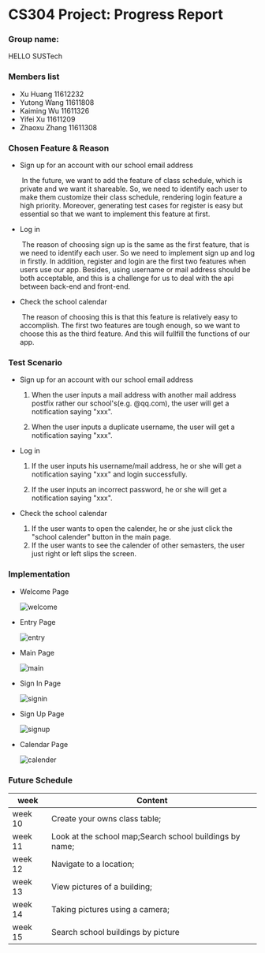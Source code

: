 # CS304 Project: Progress Report

### Group name:

HELLO SUSTech

### Members list

- Xu Huang 11612232
- Yutong Wang 11611808
- Kaiming Wu 11611326
- Yifei Xu 11611209
- Zhaoxu Zhang 11611308



### Chosen Feature & Reason

- Sign up for an account with our school email address

  ​    In the future, we want to add the feature of class schedule, which is private and we want it shareable. So, we need to identify each user to make them customize their class schedule, rendering login feature a high priority. Moreover, generating test cases for register is easy but essential so that we want to implement this feature at first.

- Log in

  ​    The reason of choosing sign up is the same as the first feature, that is we need to identify each user. So we need to implement sign up and log in firstly. In addition, register and login are the first two features when users use our app. Besides, using username or mail address should be both acceptable, and this is a challenge for us to deal with the api between back-end and front-end. 

- Check the school calendar

  ​    The reason of choosing this is that this feature is relatively easy to accomplish. The first two features are tough enough, so we want to choose this as the third feature. And this will fullfill the functions of our app.

### Test Scenario

- Sign up for an account with our school email address
  1. When the user inputs a mail address with another mail address postfix rather our school's(e.g. @qq.com), the user will get a notification saying "xxx".

  2. When the user inputs a duplicate username, the user will get a notification saying "xxx".

     

- Log in

  1. If the user inputs his username/mail address, he or she will get a notification saying "xxx" and login successfully.

  2. If the user inputs an incorrect password, he or she will get a notification saying "xxx".

     

- Check the school calendar

  1. If the user wants to open the calender, he or she just click the "school calender" button in the main page.
  2. If the user wants to see the calender of other semasters, the user just right or left slips the screen.

  

### Implementation

- Welcome Page

  ![welcome](./image/welcome.png)

- Entry Page

  ![entry](./image/entry.png)

- Main Page

  ![main](./image/main.png)

- Sign In Page

  ![signin](./image/signin.png)

- Sign Up Page

  ![signup](./image/signup.png)

- Calendar Page

  ![calender](./image/calender.png)



### Future Schedule

| week    | Content                                                 |
| ------- | ------------------------------------------------------- |
| week 10 | Create your owns class table;                           |
| week 11 | Look at the school map;Search school buildings by name; |
| week 12 | Navigate to a location;                                 |
| week 13 | View pictures of a building;                            |
| week 14 | Taking pictures using a camera;                         |
| week 15 | Search school buildings by picture                      |



